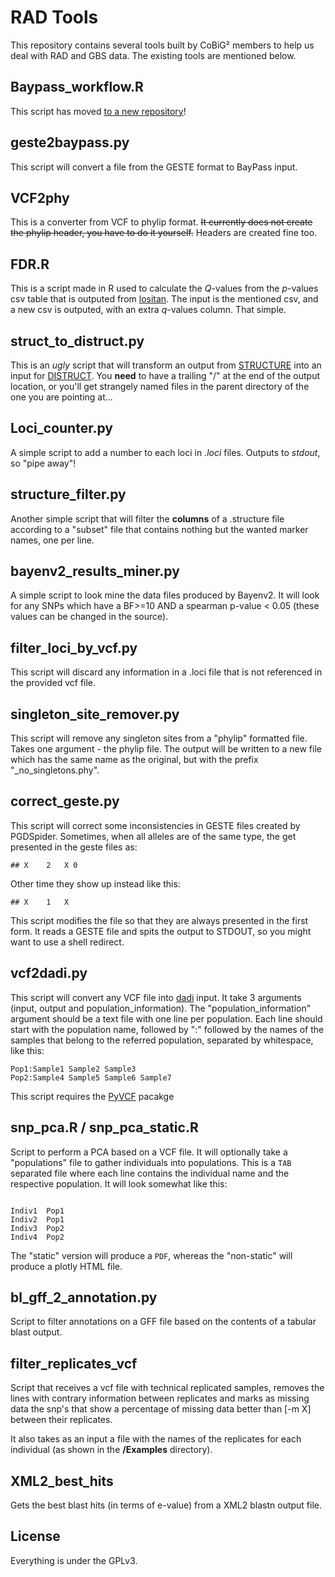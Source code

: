 # RAD Tools

This repository contains several tools built by CoBiG² members to help us deal with RAD and GBS data.
The existing tools are mentioned below.

## Baypass_workflow.R

This script has moved [to a new repository](https://github.com/StuntsPT/pyRona)!

## geste2baypass.py

This script will convert a file from the GESTE format to BayPass input.

## VCF2phy

This is a converter from VCF to phylip format. ~~It currently does not create the phylip header, you have to do it yourself.~~ Headers are created fine too.

## FDR.R

This is a script made in R used to calculate the *Q*-values from the *p*-values csv table that is outputed from [lositan](http://popgen.net/soft/lositan/).
The input is the mentioned csv, and a new csv is outputed, with an extra *q*-values column.
That simple.


## struct_to_distruct.py

This is an *ugly* script that will transform an output from [STRUCTURE](http://web.stanford.edu/group/pritchardlab/structure.html) into an input for [DISTRUCT](http://web.stanford.edu/group/rosenberglab/distruct.html).
You **need** to have a trailing "/" at the end of the output location, or you'll get strangely named files in the parent directory of the one you are pointing at...


## Loci_counter.py

A simple script to add a number to each loci in *.loci* files. Outputs to *stdout*, so "pipe away"!


## structure_filter.py

Another simple script that will filter the **columns** of a .structure file according to a "subset" file that contains nothing but the wanted marker names, one per line.

## bayenv2_results_miner.py

A simple script to look mine the data files produced by Bayenv2. It will look for any SNPs which have a BF>=10 AND a spearman p-value < 0.05 (these values can be changed in the source).

## filter_loci_by_vcf.py

This script will discard any information in a .loci file that is not referenced in the provided vcf file.

## singleton_site_remover.py

This script will remove any singleton sites from a "phylip" formatted file.
Takes one argument - the phylip file. The output will be written to a new file
which has the same name as the original, but with the prefix
"\_no_singletons.phy".


## correct_geste.py

This script will correct some inconsistencies in GESTE files created by PGDSpider.
Sometimes, when all alleles are of the same type, the get presented in the geste files as:

```
## X    2   X 0
```

Other time they show up instead like this:

```
## X    1   X
```

This script modifies the file so that they are always presented in the first form.
It reads a GESTE file and spits the output to STDOUT, so you might want to use a shell redirect.

## vcf2dadi.py

This script will convert any VCF file into [dadi](https://bitbucket.org/gutenkunstlab/dadi) input.
It take 3 arguments (input, output and population_information).
The "population_information" argument should be a text file with one line per population.
Each line should start with the population name, followed by ":" followed by the names of the samples that belong to the referred population, separated by whitespace, like this:

    Pop1:Sample1 Sample2 Sample3
    Pop2:Sample4 Sample5 Sample6 Sample7

This script requires the [PyVCF](https://github.com/jamescasbon/PyVCF) pacakge

## snp_pca.R / snp_pca_static.R

Script to perform a PCA based on a VCF file.
It will optionally take a "populations" file to gather individuals into populations. This is a `TAB` separated file where each line contains the individual name and the respective population. It will look somewhat like this:

```

Indiv1  Pop1
Indiv2  Pop1
Indiv3  Pop2
Indiv4  Pop2

```

The "static" version will produce a `PDF`, whereas the "non-static" will produce a plotly HTML file.

## bl_gff_2_annotation.py

Script to filter annotations on a GFF file based on the contents of a tabular blast output.

## filter_replicates_vcf

Script that receives a vcf file with technical replicated samples, removes the lines with contrary information between replicates and marks as missing data the snp's that show 
a percentage of missing data better than [-m X] between their replicates.

It also takes as an input a file with the names of the replicates for each individual (as shown in the **/Examples** directory).

## XML2_best_hits

Gets the best blast hits (in terms of e-value) from a XML2 blastn output file. 

## License

Everything is under the GPLv3.
